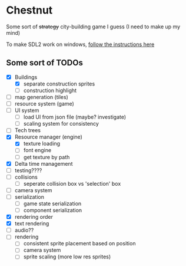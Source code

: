 # Chestnut

Some sort of ~~strategy~~ city-building game I guess (I need to make up my mind)

To make SDL2 work on windows, [follow the instructions here](https://github.com/Rust-SDL2/rust-sdl2#windows-msvc)

## Some sort of TODOs

- [x] Buildings
  - [x] separate construction sprites
  - [ ] construction highlight
- [ ] map generation (tiles)
- [ ] resource system (game)
- [ ] UI system
  - [ ] load UI from json file (maybe? investigate)
  - [ ] scaling system for consistency
- [ ] Tech trees
- [x] Resource manager (engine)
  - [x] texture loading
  - [ ] font engine
  - [ ] get texture by path
- [x] Delta time management
- [ ] testing????
- [ ] collisions
  - [ ] seperate collision box vs 'selection' box
- [ ] camera system
- [ ] serialization
  - [ ] game state serialization
  - [ ] component serialization
- [x] rendering order
- [x] text rendering
- [ ] audio??
- [ ] rendering
  - [ ] consistent sprite placement based on position
  - [ ] camera system
  - [ ] sprite scaling (more low res sprites)